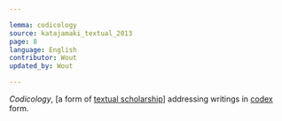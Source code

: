 ```yaml
---

lemma: codicology
source: katajamaki_textual_2013
page: 8
language: English
contributor: Wout
updated_by: Wout

---
```


_Codicology_, [a form of [textual scholarship](textualScholarship.html)] addressing writings in [codex](codex.html) form.
